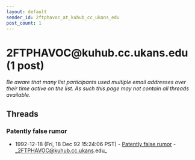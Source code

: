 ```yaml
---
layout: default
sender_id: 2ftphavoc_at_kuhub_cc_ukans_edu
post_count: 1
---
```


# 2FTPHAVOC<span>@</span>kuhub.cc.ukans.edu (1 post)

_Be aware that many list participants used multiple email addresses over their time active on the list. As such this page may not contain all threads available._

## Threads

### Patently false rumor
+ 1992-12-18 (Fri, 18 Dec 92 15:24:06 PST) - [Patently false rumor](/archive/1992/12/872e71ea2e2d0f7a4f39801db5dce4bc76dbe45c67f28f9bb45d4adbf35d94cf) - _2FTPHAVOC@kuhub.cc.ukans.edu_

